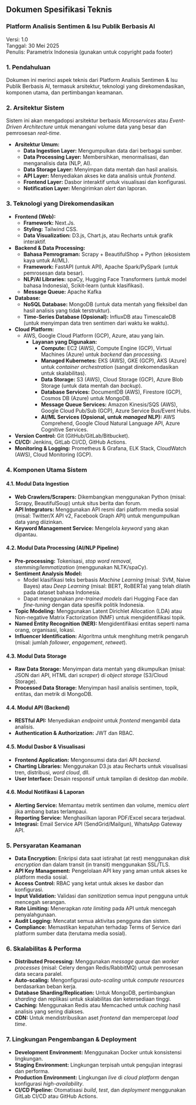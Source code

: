 ## **Dokumen Spesifikasi Teknis**

### **Platform Analisis Sentimen & Isu Publik Berbasis AI**

Versi: 1.0  
Tanggal: 30 Mei 2025  
Penulis: Parametrix Indonesia (gunakan untuk copyright pada footer)

### **1\. Pendahuluan**

Dokumen ini merinci aspek teknis dari Platform Analisis Sentimen & Isu Publik Berbasis AI, termasuk arsitektur, teknologi yang direkomendasikan, komponen utama, dan pertimbangan keamanan.

### **2\. Arsitektur Sistem**

Sistem ini akan mengadopsi arsitektur berbasis *Microservices* atau *Event-Driven Architecture* untuk menangani volume data yang besar dan pemrosesan *real-time*.

* **Arsitektur Umum:**  
  * **Data Ingestion Layer:** Mengumpulkan data dari berbagai sumber.  
  * **Data Processing Layer:** Membersihkan, menormalisasi, dan menganalisis data (NLP, AI).  
  * **Data Storage Layer:** Menyimpan data mentah dan hasil analisis.  
  * **API Layer:** Menyediakan akses ke data analisis untuk *frontend*.  
  * **Frontend Layer:** Dasbor interaktif untuk visualisasi dan konfigurasi.  
  * **Notification Layer:** Mengirimkan *alert* dan laporan.


### **3\. Teknologi yang Direkomendasikan**

* **Frontend (Web):**  
  * **Framework:** Next.Js.  
  * **Styling:** Tailwind CSS.  
  * **Data Visualization:** D3.js, Chart.js, atau Recharts untuk grafik interaktif.  
* **Backend & Data Processing:**  
  * **Bahasa Pemrograman:** Scrapy \+ BeautifulShop \+ Python (ekosistem kaya untuk AI/ML).  
  * **Framework:** FastAPI (untuk API), Apache Spark/PySpark (untuk pemrosesan data besar).  
  * **NLP/AI Libraries:** spaCy, Hugging Face Transformers (untuk model bahasa Indonesia), Scikit-learn (untuk klasifikasi).  
  * **Message Queue:** Apache Kafka  
* **Database:**  
  * **NoSQL Database:** MongoDB (untuk data mentah yang fleksibel dan hasil analisis yang tidak terstruktur).  
  * **Time-Series Database (Opsional):** InfluxDB atau TimescaleDB (untuk menyimpan data tren sentimen dari waktu ke waktu).  
* **Cloud Platform:**  
  * AWS, Google Cloud Platform (GCP), Azure, atau yang lain.  
    * **Layanan yang Digunakan:**  
      * **Compute:** EC2 (AWS), Compute Engine (GCP), Virtual Machines (Azure) untuk *backend* dan *processing*.  
      * **Managed Kubernetes:** EKS (AWS), GKE (GCP), AKS (Azure) untuk *container orchestration* (sangat direkomendasikan untuk skalabilitas).  
      * **Data Storage:** S3 (AWS), Cloud Storage (GCP), Azure Blob Storage (untuk data mentah dan *backup*).  
      * **Database Services:** DocumentDB (AWS), Firestore (GCP), Cosmos DB (Azure) untuk MongoDB.  
      * **Message Queue Services:** Amazon Kinesis/SQS (AWS), Google Cloud Pub/Sub (GCP), Azure Service Bus/Event Hubs.  
      * **AI/ML Services (Opsional, untuk *managed* NLP):** AWS Comprehend, Google Cloud Natural Language API, Azure Cognitive Services.  
* **Version Control:** Git (GitHub/GitLab/Bitbucket).  
* **CI/CD:** Jenkins, GitLab CI/CD, GitHub Actions.  
* **Monitoring & Logging:** Prometheus & Grafana, ELK Stack, CloudWatch (AWS), Cloud Monitoring (GCP).

### **4\. Komponen Utama Sistem**

#### **4.1. Modul Data Ingestion**

* **Web Crawlers/Scrapers:** Dikembangkan menggunakan Python (misal: Scrapy, BeautifulSoup) untuk situs berita dan forum.  
* **API Integrators:** Menggunakan API resmi dari platform media sosial (misal: Twitter/X API v2, Facebook Graph API) untuk mengumpulkan data yang diizinkan.  
* **Keyword Management Service:** Mengelola *keyword* yang akan dipantau.

#### **4.2. Modul Data Processing (AI/NLP Pipeline)**

* **Pre-processing:** Tokenisasi, *stop word removal*, *stemming/lemmatization* (menggunakan NLTK/spaCy).  
* **Sentiment Analysis Model:**  
  * Model klasifikasi teks berbasis *Machine Learning* (misal: SVM, Naive Bayes) atau *Deep Learning* (misal: BERT, RoBERTa) yang telah dilatih pada dataset bahasa Indonesia.  
  * Dapat menggunakan *pre-trained models* dari Hugging Face dan *fine-tuning* dengan data spesifik politik Indonesia.  
* **Topic Modeling:** Menggunakan Latent Dirichlet Allocation (LDA) atau Non-negative Matrix Factorization (NMF) untuk mengidentifikasi topik.  
* **Named Entity Recognition (NER):** Mengidentifikasi entitas seperti nama orang, organisasi, lokasi.  
* **Influencer Identification:** Algoritma untuk menghitung metrik pengaruh (misal: jumlah *follower*, *engagement*, *retweet*).

#### **4.3. Modul Data Storage**

* **Raw Data Storage:** Menyimpan data mentah yang dikumpulkan (misal: JSON dari API, HTML dari *scraper*) di *object storage* (S3/Cloud Storage).  
* **Processed Data Storage:** Menyimpan hasil analisis sentimen, topik, entitas, dan metrik di MongoDB.

#### **4.4. Modul API (Backend)**

* **RESTful API:** Menyediakan *endpoint* untuk *frontend* mengambil data analisis.  
* **Authentication & Authorization:** JWT dan RBAC.

#### **4.5. Modul Dasbor & Visualisasi**

* **Frontend Application:** Mengonsumsi data dari API *backend*.  
* **Charting Libraries:** Menggunakan D3.js atau Recharts untuk visualisasi tren, distribusi, *word cloud*, dll.  
* **User Interface:** Desain responsif untuk tampilan di desktop dan *mobile*.

#### **4.6. Modul Notifikasi & Laporan**

* **Alerting Service:** Memantau metrik sentimen dan volume, memicu *alert* jika ambang batas terlampaui.  
* **Reporting Service:** Menghasilkan laporan PDF/Excel secara terjadwal.  
* **Integrasi:** Email Service API (SendGrid/Mailgun), WhatsApp Gateway API.

### **5\. Persyaratan Keamanan**

* **Data Encryption:** Enkripsi data saat istirahat (at rest) menggunakan *disk encryption* dan dalam transit (in transit) menggunakan SSL/TLS.  
* **API Key Management:** Pengelolaan API key yang aman untuk akses ke platform media sosial.  
* **Access Control:** RBAC yang ketat untuk akses ke dasbor dan konfigurasi.  
* **Input Validation:** Validasi dan *sanitization* semua input pengguna untuk mencegah serangan.  
* **Rate Limiting:** Menerapkan *rate limiting* pada API untuk mencegah penyalahgunaan.  
* **Audit Logging:** Mencatat semua aktivitas pengguna dan sistem.  
* **Compliance:** Memastikan kepatuhan terhadap Terms of Service dari platform sumber data (terutama media sosial).

### **6\. Skalabilitas & Performa**

* **Distributed Processing:** Menggunakan *message queue* dan *worker processes* (misal: Celery dengan Redis/RabbitMQ) untuk pemrosesan data secara paralel.  
* **Auto-scaling:** Mengonfigurasi *auto-scaling* untuk *compute resources* berdasarkan beban kerja.  
* **Database Sharding/Replication:** Untuk MongoDB, pertimbangkan *sharding* dan replikasi untuk skalabilitas dan ketersediaan tinggi.  
* **Caching:** Menggunakan Redis atau Memcached untuk *caching* hasil analisis yang sering diakses.  
* **CDN:** Untuk mendistribusikan aset *frontend* dan mempercepat *load time*.

### **7\. Lingkungan Pengembangan & Deployment**

* **Development Environment:** Menggunakan Docker untuk konsistensi lingkungan.  
* **Staging Environment:** Lingkungan terpisah untuk pengujian integrasi dan performa.  
* **Production Environment:** Lingkungan *live* di *cloud platform* dengan konfigurasi *high-availability*.  
* **CI/CD Pipeline:** Otomatisasi *build*, *test*, dan *deployment* menggunakan GitLab CI/CD atau GitHub Actions.